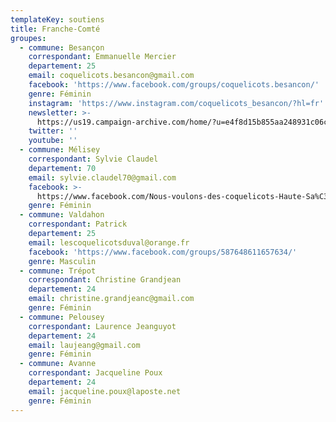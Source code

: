```yaml
---
templateKey: soutiens
title: Franche-Comté
groupes:
  - commune: Besançon
    correspondant: Emmanuelle Mercier
    departement: 25
    email: coquelicots.besancon@gmail.com
    facebook: 'https://www.facebook.com/groups/coquelicots.besancon/'
    genre: Féminin
    instagram: 'https://www.instagram.com/coquelicots_besancon/?hl=fr'
    newsletter: >-
      https://us19.campaign-archive.com/home/?u=e4f8d15b855aa248931c06c42&id=4c400b31f4
    twitter: ''
    youtube: ''
  - commune: Mélisey
    correspondant: Sylvie Claudel
    departement: 70
    email: sylvie.claudel70@gmail.com
    facebook: >-
      https://www.facebook.com/Nous-voulons-des-coquelicots-Haute-Sa%C3%B4ne-299595797294662/
    genre: Féminin
  - commune: Valdahon
    correspondant: Patrick
    departement: 25
    email: lescoquelicotsduval@orange.fr
    facebook: 'https://www.facebook.com/groups/587648611657634/'
    genre: Masculin
  - commune: Trépot
    correspondant: Christine Grandjean
    departement: 24
    email: christine.grandjeanc@gmail.com
    genre: Féminin
  - commune: Pelousey
    correspondant: Laurence Jeanguyot
    departement: 24
    email: laujeang@gmail.com
    genre: Féminin
  - commune: Avanne
    correspondant: Jacqueline Poux
    departement: 24
    email: jacqueline.poux@laposte.net
    genre: Féminin
---
```


